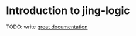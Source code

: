 # Introduction to jing-logic

TODO: write [great documentation](http://jacobian.org/writing/what-to-write/)
